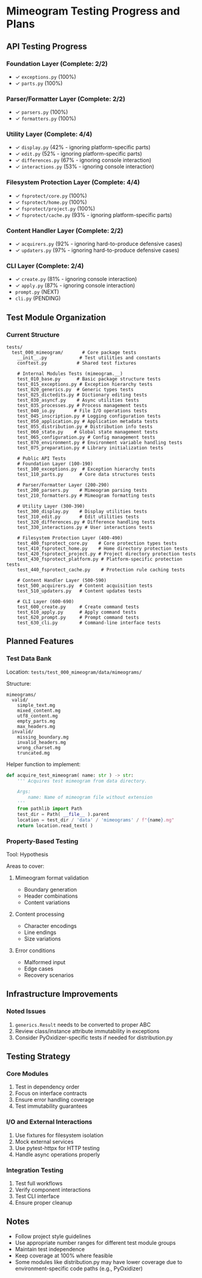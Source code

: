 # Mimeogram Testing Progress and Plans

## API Testing Progress

### Foundation Layer (Complete: 2/2)
- ✓ `exceptions.py` (100%)
- ✓ `parts.py` (100%)

### Parser/Formatter Layer (Complete: 2/2)
- ✓ `parsers.py` (100%)
- ✓ `formatters.py` (100%)

### Utility Layer (Complete: 4/4)
- ✓ `display.py` (42% - ignoring platform-specific parts)
- ✓ `edit.py` (52% - ignoring platform-specific parts)
- ✓ `differences.py` (67% - ignoring console interaction)
- ✓ `interactions.py` (53% - ignoring console interaction)

### Filesystem Protection Layer (Complete: 4/4)
- ✓ `fsprotect/core.py` (100%)
- ✓ `fsprotect/home.py` (100%)
- ✓ `fsprotect/project.py` (100%)
- ✓ `fsprotect/cache.py` (93% - ignoring platform-specific parts)

### Content Handler Layer (Complete: 2/2)
- ✓ `acquirers.py` (92% - ignoring hard-to-produce defensive cases)
- ✓ `updaters.py` (97% - ignoring hard-to-produce defensive cases)

### CLI Layer (Complete: 2/4)
- ✓ `create.py` (81% - ignoring console interaction)
- ✓ `apply.py` (87% - ignoring console interaction)
- `prompt.py` (NEXT)
- `cli.py` (PENDING)

## Test Module Organization

### Current Structure
```
tests/
  test_000_mimeogram/       # Core package tests
    __init__.py            # Test utilities and constants
    conftest.py           # Shared test fixtures

    # Internal Modules Tests (mimeogram.__)
    test_010_base.py      # Basic package structure tests
    test_015_exceptions.py # Exception hierarchy tests
    test_020_generics.py  # Generic types tests
    test_025_dictedits.py # Dictionary editing tests
    test_030_asyncf.py    # Async utilities tests
    test_035_processes.py # Process management tests
    test_040_io.py       # File I/O operations tests
    test_045_inscription.py # Logging configuration tests
    test_050_application.py # Application metadata tests
    test_055_distribution.py # Distribution info tests
    test_060_state.py    # Global state management tests
    test_065_configuration.py # Config management tests
    test_070_environment.py # Environment variable handling tests
    test_075_preparation.py # Library initialization tests

    # Public API Tests
    # Foundation Layer (100-190)
    test_100_exceptions.py  # Exception hierarchy tests
    test_110_parts.py      # Core data structures tests

    # Parser/Formatter Layer (200-290)
    test_200_parsers.py    # Mimeogram parsing tests
    test_210_formatters.py # Mimeogram formatting tests

    # Utility Layer (300-390)
    test_300_display.py    # Display utilities tests
    test_310_edit.py       # Edit utilities tests
    test_320_differences.py # Difference handling tests
    test_330_interactions.py # User interactions tests

    # Filesystem Protection Layer (400-490)
    test_400_fsprotect_core.py    # Core protection types tests
    test_410_fsprotect_home.py    # Home directory protection tests
    test_420_fsprotect_project.py # Project directory protection tests
    test_430_fsprotect_platform.py # Platform-specific protection tests
    test_440_fsprotect_cache.py    # Protection rule caching tests

    # Content Handler Layer (500-590)
    test_500_acquirers.py  # Content acquisition tests
    test_510_updaters.py   # Content updates tests

    # CLI Layer (600-690)
    test_600_create.py     # Create command tests
    test_610_apply.py      # Apply command tests
    test_620_prompt.py     # Prompt command tests
    test_630_cli.py        # Command-line interface tests
```

## Planned Features

### Test Data Bank
Location: `tests/test_000_mimeogram/data/mimeograms/`

Structure:
```
mimeograms/
  valid/
    simple_text.mg
    mixed_content.mg
    utf8_content.mg
    empty_parts.mg
    max_headers.mg
  invalid/
    missing_boundary.mg
    invalid_headers.mg
    wrong_charset.mg
    truncated.mg
```

Helper function to implement:
```python
def acquire_test_mimeogram( name: str ) -> str:
    ''' Acquires test mimeogram from data directory.

    Args:
        name: Name of mimeogram file without extension
    '''
    from pathlib import Path
    test_dir = Path( __file__ ).parent
    location = test_dir / 'data' / 'mimeograms' / f"{name}.mg"
    return location.read_text( )
```

### Property-Based Testing
Tool: Hypothesis

Areas to cover:
1. Mimeogram format validation
   - Boundary generation
   - Header combinations
   - Content variations

2. Content processing
   - Character encodings
   - Line endings
   - Size variations

3. Error conditions
   - Malformed input
   - Edge cases
   - Recovery scenarios

## Infrastructure Improvements

### Noted Issues
1. `generics.Result` needs to be converted to proper ABC
2. Review class/instance attribute immutability in exceptions
3. Consider PyOxidizer-specific tests if needed for distribution.py

## Testing Strategy

### Core Modules
1. Test in dependency order
2. Focus on interface contracts
3. Ensure error handling coverage
4. Test immutability guarantees

### I/O and External Interactions
1. Use fixtures for filesystem isolation
2. Mock external services
3. Use pytest-httpx for HTTP testing
4. Handle async operations properly

### Integration Testing
1. Test full workflows
2. Verify component interactions
3. Test CLI interface
4. Ensure proper cleanup

## Notes
- Follow project style guidelines
- Use appropriate number ranges for different test module groups
- Maintain test independence
- Keep coverage at 100% where feasible
- Some modules like distribution.py may have lower coverage due to
  environment-specific code paths (e.g., PyOxidizer)
